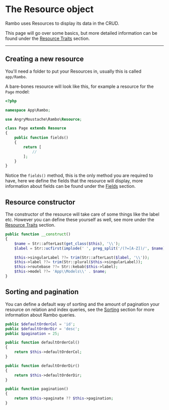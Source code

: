 # The Resource object

Rambo uses Resources to display its data in the CRUD.

This page will go over some basics, but more detailed information can be found under the [Resource Traits](/{{route}}/{{version}}/traits/actions) section.

---

## Creating a new resource

You'll need a folder to put your Resources in, usually this is called `app/Rambo`.

A bare-bones resource will look like this, for example a resource for the `Page` model:

```php
<?php

namespace App\Rambo;

use AngryMoustache\Rambo\Resource;

class Page extends Resource
{
    public function fields()
    {
        return [
            //
        ];
    }
}
```

Notice the `fields()` method, this is the only method you are required to have, here we define the fields that the resource will display, more information about fields can be found under the [Fields](/{{route}}/{{version}}/fields) section.

## Resource constructor

The constructor of the resource will take care of some things like the label etc.
However you can define these yourself as well, see more under the [Resource Traits](/{{route}}/{{version}}/traits/actions) section.

```php
public function __construct()
{
    $name = Str::afterLast(get_class($this), '\\');
    $label = Str::ucfirst(implode(' ', preg_split('/(?=[A-Z])/', $name)));

    $this->singularLabel ??= trim(Str::afterLast($label, '\\'));
    $this->label ??= trim(Str::plural($this->singularLabel));
    $this->routebase ??= Str::kebab($this->label);
    $this->model ??= 'App\\Models\\' . $name;
}
```

## Sorting and pagination

You can define a default way of sorting and the amount of pagination your resource on relation and index queries, see the [Sorting](/{{route}}/{{version}}/digging-deeper/queries) section for more information about Rambo queries.

```php
public $defaultOrderCol = 'id';
public $defaultOrderDir = 'desc';
public $pagination = 25;

public function defaultOrderCol()
{
    return $this->defaultOrderCol;
}

public function defaultOrderDir()
{
    return $this->defaultOrderDir;
}

public function pagination()
{
    return $this->paginate ?? $this->pagination;
}
```
